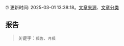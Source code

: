 :alarm_clock: 更新时间: 2025-03-01 13:38:18。[文章来源](/README.md)、[文章分类](/TAGS.md)

## 报告


> 关键字：`报告`、`月报`



